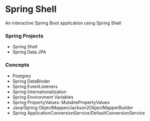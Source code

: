 # Spring Shell
An interactive Spring Boot application using Spring Shell

### Spring Projects

- Spring Shell
- Spring Data JPA

### Concepts
- Postgres
- Spring DataBinder
- Spring EventListeners
- Spring Internationalization
- Spring Environment Variables
- Spring PropertyValues: MutablePropertyValues
- Java/Spring ObjectMapper/Jackson2ObjectMapperBuilder
- Spring ApplicationConversionService/DefaultConversionService
